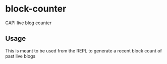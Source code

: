 # block-counter

CAPI live blog counter

## Usage

This is meant to be used from the REPL to generate a recent block count of past live blogs
